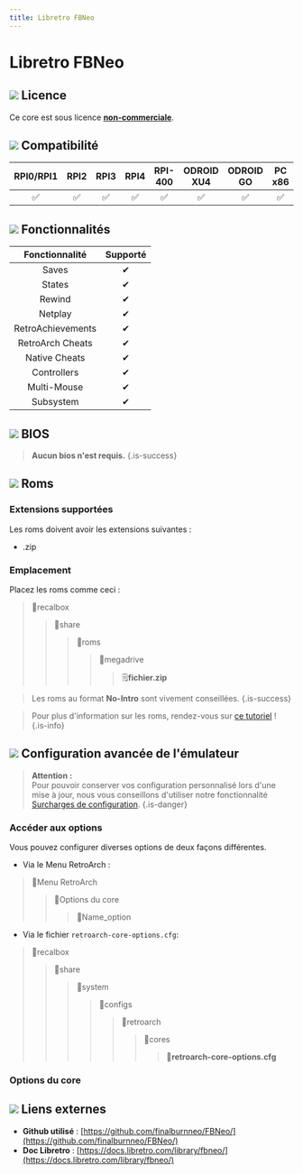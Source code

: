 ```yaml
---
title: Libretro FBNeo
---
```


# Libretro FBNeo



## ![](/migration-images/emulateurs/consoles-de-salon/megadrive/gerald-g-parchment-background-or-border-5.svg) Licence

Ce core est sous licence [**non-commerciale**](https://github.com/finalburnneo/FBNeo/blob/master/src/license.txt).

## ![](/migration-images/emulateurs/consoles-de-salon/megadrive/compatibility.png) Compatibilité

| RPI0/RPI1 | RPI2 | RPI3 | RPI4 | RPI-400 | ODROID XU4 | ODROID GO | PC x86 | PC X86\_64 |
| :---: | :---: | :---: | :---: | :---: | :---: | :---: | :---: | :---: |
| ✅ | ✅ | ✅ | ✅ | ✅ | ✅ | ✅ | ✅ | ✅ |

## ![](/migration-images/emulateurs/consoles-de-salon/megadrive/cogwheel-145804_640.png) Fonctionnalités

| Fonctionnalité | Supporté |
| :---: | :---: |
| Saves | ✔ |
| States | ✔ |
| Rewind | ✔ |
| Netplay | ✔ |
| RetroAchievements | ✔ |
| RetroArch Cheats | ✔ |
| Native Cheats | ✔ |
| Controllers | ✔ |
| Multi-Mouse | ✔ |
| Subsystem | ✔ |

## ![](/migration-images/emulateurs/consoles-de-salon/megadrive/tqfp32.svg) BIOS


>**Aucun bios n'est requis.**
{.is-success}

## ![](/migration-images/emulateurs/consoles-de-salon/megadrive/rom-30098_640.png) Roms

### **Extensions supportées**

Les roms doivent avoir les extensions suivantes :

* .zip

### **Emplacement**

Placez les roms comme ceci : 

> 📁recalbox
>
> > 📁share
> >
> > > 📁roms
> > >
> > > > 📁megadrive
> > > >
> > > > > 🗒**fichier.zip**


>Les roms au format **No-Intro** sont vivement conseillées.
{.is-success}


>Pour plus d'information sur les roms, rendez-vous sur [ce tutoriel](/fr/tutoriels/jeux/generalite/les-roms-et-les-isos) !
{.is-info}

## ![](/migration-images/emulateurs/consoles-de-salon/megadrive/hammer-28636_640.png) Configuration avancée de l'émulateur


>**Attention :**  
>Pour pouvoir conserver vos configuration personnalisé lors d'une mise à jour, nous vous conseillons d'utiliser notre fonctionnalité [Surcharges de configuration](/fr/usage-avance/surcharge-de-configuration).
{.is-danger}

### Accéder aux options

Vous pouvez configurer diverses options de deux façons différentes.

* Via le Menu RetroArch :

> 📁Menu RetroArch
>
> > 📁Options du core
> >
> > > 🧩Name\_option

* Via le fichier `retroarch-core-options.cfg`:

> 📁recalbox
>
> > 📁share
> >
> > > 📁system
> > >
> > > > 📁configs
> > > >
> > > > > 📁retroarch
> > > > >
> > > > > > 📁cores
> > > > > >
> > > > > > > 🧩**retroarch-core-options.cfg**

### Options du core

## ![](/migration-images/emulateurs/consoles-de-salon/megadrive/kisspng-web-development-world-wide-web-computer-icons-webs-world-wide-web-icon-png-5ab05c24477216.4540070115215073642927.png) Liens externes

* **Github utilisé** : [https://github.com/finalburnneo/FBNeo/](https://github.com/finalburnneo/FBNeo/)
* **Doc Libretro** : [https://docs.libretro.com/library/fbneo/](https://docs.libretro.com/library/fbneo/)


